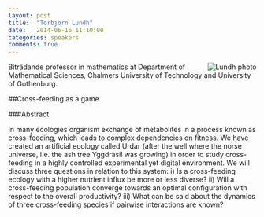 ```yaml
---
layout: post
title:  "Torbjörn Lundh"
date:   2014-06-16 11:10:00
categories: speakers
comments: true
---
```


<footer class="entry-meta">
<img src="{{ site.url }}/images/lundh.jpg" alt="Lundh photo" align="right">
<span class="author vcard" itemprop="author" itemscope itemtype="http://schema.org/Person"></a></span></span>
</footer>


Biträdande professor in mathematics at Department of Mathematical Sciences, Chalmers University of Technology and University of Gothenburg.

##Cross-feeding as a game

###Abstract

In many ecologies organism exchange of metabolites in a process known as cross-feeding, which leads to complex dependencies on fitness. We have created an artificial ecology called Urdar (after the well where the norse universe, i.e. the ash tree Yggdrasil was growing) in order to study cross-feeding in a highly controlled experimental yet digital environment. We will discuss three questions in relation to this system: i) Is a cross-feeding ecology with a higher nutrient influx be more or less diverse? ii) Will a cross-feeding population converge towards an optimal configuration with respect to the overall productivity? iii) What can be said about the dynamics of three cross-feeding species if pairwise interactions are known?